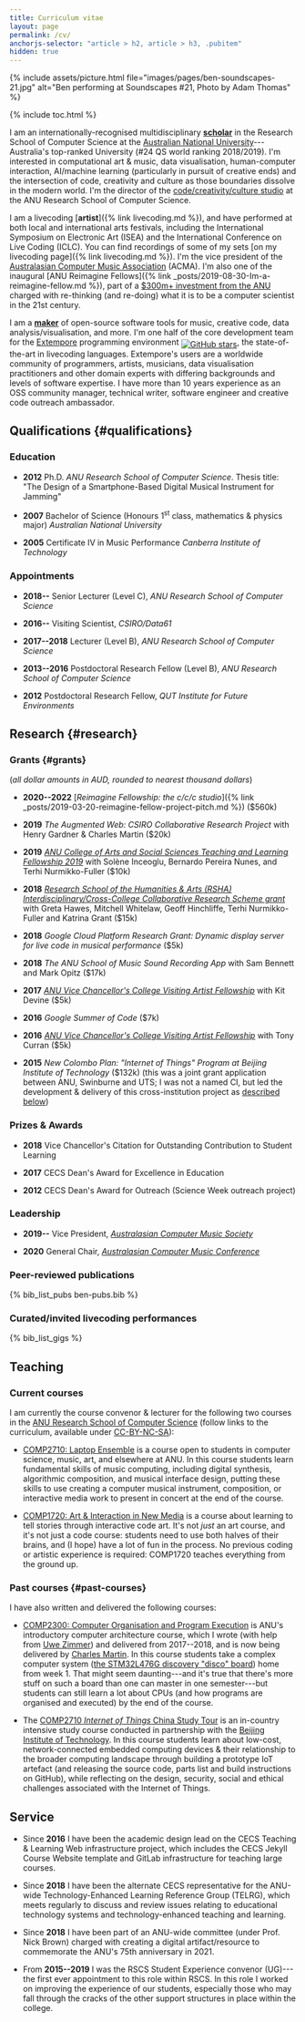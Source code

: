 ```yaml
---
title: Curriculum vitae
layout: page
permalink: /cv/
anchorjs-selector: "article > h2, article > h3, .pubitem"
hidden: true
---
```


{% include assets/picture.html file="images/pages/ben-soundscapes-21.jpg" alt="Ben performing at Soundscapes #21, Photo by Adam Thomas" %}

{% include toc.html %}

<!-- NOTE: this is largely copypasta'd from research.md---in future I should refactor it more nicely. -->

I am an internationally-recognised multidisciplinary
[**scholar**](https://scholar.google.com/citations?user=OQdYgLEAAAAJ) in the
Research School of Computer Science at the [Australian National
University](https://cecs.anu.edu.au/people/ben-swift)---Australia's top-ranked
University (#24 QS world ranking 2018/2019). I'm interested in computational art
& music, data visualisation, human-computer interaction, AI/machine learning
(particularly in pursuit of creative ends) and the intersection of code,
creativity and culture as those boundaries dissolve in the modern world. I'm the
director of the [code/creativity/culture
studio](https://cs.anu.edu.au/code-creativity-culture/) at the ANU Research
School of Computer Science.

I am a livecoding [**artist**]({% link livecoding.md %}), and have performed at
both local and international arts festivals, including the International
Symposium on Electronic Art (ISEA) and the International Conference on Live
Coding (ICLC). You can find recordings of some of my sets [on my livecoding
page]({% link livecoding.md %}). I'm the vice president of the [Australasian
Computer Music Association](https://computermusic.org.au) (ACMA). I'm also one
of the inaugural [ANU Reimagine Fellows]({% link
_posts/2019-08-30-Im-a-reimagine-fellow.md %}), part of a [$300m+ investment
from the ANU](https://cecs.anu.edu.au/reimagine) charged with re-thinking (and
re-doing) what it is to be a computer scientist in the 21st century.

I am a [**maker**](https://github.com/benswift) of open-source software tools
for music, creative code, data analysis/visualisation, and more. I'm one half of
the core development team for the
[Extempore](https://github.com/digego/extempore) programming environment <a
style="vertical-align: sub;"
href="https://github.com/digego/extempore/stargazers"><img style="width:unset;"
alt="GitHub stars"
src="https://img.shields.io/github/stars/digego/extempore"></a>, the
state-of-the-art in livecoding languages. Extempore's users are a worldwide
community of programmers, artists, musicians, data visualisation practitioners
and other domain experts with differing backgrounds and levels of software
expertise. I have more than 10 years experience as an OSS community manager,
technical writer, software engineer and creative code outreach ambassador.

## Qualifications {#qualifications}

### Education

- **2012** Ph.D. _ANU Research School of Computer Science_. Thesis title: "The
  Design of a Smartphone-Based Digital Musical Instrument for Jamming"

- **2007** Bachelor of Science (Honours 1<sup>st</sup> class, mathematics & physics
  major) _Australian National University_

- **2005** Certificate IV in Music Performance _Canberra Institute of
  Technology_

### Appointments

- **2018--** Senior Lecturer (Level C), _ANU Research School of Computer Science_

- **2016--** Visiting Scientist, _CSIRO/Data61_

- **2017--2018** Lecturer (Level B), _ANU Research School of Computer Science_

- **2013--2016** Postdoctoral Research Fellow (Level B), _ANU Research School of
  Computer Science_

- **2012** Postdoctoral Research Fellow, _QUT Institute for Future Environments_

## Research {#research}

### Grants {#grants}

(_all dollar amounts in AUD, rounded to nearest thousand dollars_)

- **2020--2022** [_Reimagine Fellowship: the c/c/c studio_]({% link
  _posts/2019-03-20-reimagine-fellow-project-pitch.md %}) ($560k)

- **2019** _The Augmented Web: CSIRO Collaborative Research Project_ with Henry
  Gardner & Charles Martin ($20k)

- **2019** [_ANU College of Arts and Social Sciences Teaching and Learning
  Fellowship
  2019_](https://www.anu.edu.au/news/all-news/studying-the-sounds-of-language)
  with Solène Inceoglu, Bernardo Pereira Nunes, and Terhi Nurmikko-Fuller ($10k)

- **2018** [_Research School of the Humanities & Arts (RSHA)
  Interdisciplinary/Cross-College Collaborative Research Scheme
  grant_](https://cass.anu.edu.au/news/mapping-greek-myths) with Greta Hawes,
  Mitchell Whitelaw, Geoff Hinchliffe, Terhi Nurmikko-Fuller and Katrina Grant
  ($15k)

- **2018** _Google Cloud Platform Research Grant: Dynamic display server for
  live code in musical performance_ ($5k)

- **2018** _The ANU School of Music Sound Recording App_ with Sam Bennett and
  Mark Opitz ($17k)

- **2017** [_ANU Vice Chancellor's College Visiting Artist
  Fellowship_](https://soad.cass.anu.edu.au/events/fellows-vice-chancellors-fellowship-scheme-exhibition-2018)
  with Kit Devine ($5k)

- **2016** _Google Summer of Code_ ($7k)

- **2016** [_ANU Vice Chancellor's College Visiting Artist
  Fellowship_](https://soad.cass.anu.edu.au/events/fellows-vice-chancellors-fellowship-scheme-exhibition-2018)
  with Tony Curran ($5k)

- **2015** _New Colombo Plan: "Internet of Things" Program at Beijing Institute
  of Technology_ ($132k) (this was a joint grant application between ANU,
  Swinburne and UTS; I was not a named CI, but led the development & delivery of
  this cross-institution project as [described below](#past-courses))

### Prizes & Awards

- **2018** Vice Chancellor's Citation for Outstanding Contribution to Student
  Learning

- **2017** CECS Dean's Award for Excellence in Education

- **2012** CECS Dean's Award for Outreach (Science Week outreach project)

### Leadership

- **2019--** Vice President, [_Australasian Computer Music
  Society_](https://computermusic.org.au/committee/)

- **2020** General Chair, [_Australasian Computer Music
  Conference_](http://acmc2020.com)

### Peer-reviewed publications

{% bib_list_pubs ben-pubs.bib %}

### Curated/invited livecoding performances

{% bib_list_gigs %}

## Teaching

### Current courses

I am currently the course convenor & lecturer for the following two courses in
the [ANU Research School of Computer
Science](https://cs.anu.edu.au/courses/comp2300/) (follow links to the
curriculum, available under
[CC-BY-NC-SA](https://creativecommons.org/licenses/by-nc-sa/4.0/)):

- [COMP2710: Laptop Ensemble](https://cs.anu.edu.au/courses/comp2710-lens/) is a
  course open to students in computer science, music, art, and elsewhere at ANU.
  In this course students learn fundamental skills of music computing,
  including digital synthesis, algorithmic composition, and musical
  interface design, putting these skills to use creating a computer
  musical instrument, composition, or interactive media work to
  present in concert at the end of the course.

- [COMP1720: Art & Interaction in New
  Media](https://cs.anu.edu.au/courses/comp1720/) is a course about learning to
  tell stories through interactive code art. It's not _just_ an art course, and
  it's not just a code course: students need to use both halves of their brains,
  and (I hope) have a lot of fun in the process. No previous coding or artistic
  experience is required: COMP1720 teaches everything from the ground up.

### Past courses {#past-courses}

I have also written and delivered the following courses:

- [COMP2300: Computer Organisation and Program
  Execution](https://cs.anu.edu.au/courses/comp2300/) is ANU's introductory
  computer architecture course, which I wrote (with help from [Uwe
  Zimmer](https://researchers.anu.edu.au/researchers/zimmer-ur)) and delivered
  from 2017--2018, and is now being delivered by [Charles
  Martin](http://charlesmartin.com.au/). In this course students take a complex
  computer system ([the STM32L476G discovery "disco"
  board](http://www.st.com/en/evaluation-tools/32l476gdiscovery.html)) home from
  week 1. That might seem daunting---and it's true that there's more stuff on
  such a board than one can master in one semester---but students can still
  learn a lot about CPUs (and how programs are organised and executed) by the
  end of the course.

- The [COMP2710 _Internet of Things_ China Study
  Tour](https://cs.anu.edu.au/courses/china-study-tour/) is an in-country
  intensive study course conducted in partnership with the [Beijing Institute of
  Technology](http://english.bit.edu.cn/). In this course students learn about
  low-cost, network-connected embedded computing devices & their relationship to
  the broader computing landscape through building a prototype IoT artefact (and
  releasing the source code, parts list and build instructions on GitHub), while
  reflecting on the design, security, social and ethical challenges associated
  with the Internet of Things.

## Service

- Since **2016** I have been the academic design lead on the CECS Teaching &
  Learning Web infrastructure project, which includes the CECS Jekyll Course
  Website template and GitLab infrastructure for teaching large courses.

- Since **2018** I have been the alternate CECS representative for the ANU-wide
  Technology-Enhanced Learning Reference Group (TELRG), which meets regularly to
  discuss and review issues relating to educational technology systems and
  technology-enhanced teaching and learning.
  
- Since **2018** I have been part of an ANU-wide committee (under Prof. Nick
  Brown) charged with creating a digital artifact/resource to commemorate the
  ANU's 75th anniversary in 2021.

- From **2015--2019** I was the RSCS Student Experience convenor (UG)---the
  first ever appointment to this role within RSCS. In this role I worked on
  improving the experience of our students, especially those who may fall
  through the cracks of the other support structures in place within the
  college.
